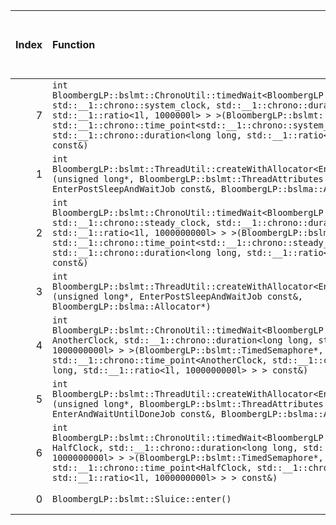 |   Index | Function                                                                                                                                                                                                                                                                                                                                                                            |   Difference in number of lines |   Function size difference in bytes | Disassembly                                                             |   Number of lines in assumed build | Number of bytes in assumed build   |   Number of lines in ignored build | Number of bytes in ignored build   |
|--------:|:------------------------------------------------------------------------------------------------------------------------------------------------------------------------------------------------------------------------------------------------------------------------------------------------------------------------------------------------------------------------------------|--------------------------------:|------------------------------------:|:------------------------------------------------------------------------|-----------------------------------:|:-----------------------------------|-----------------------------------:|:-----------------------------------|
|       7 | `int BloombergLP::bslmt::ChronoUtil::timedWait<BloombergLP::bslmt::TimedSemaphore, std::__1::chrono::system_clock, std::__1::chrono::duration<long long, std::__1::ratio<1l, 1000000l> > >(BloombergLP::bslmt::TimedSemaphore*, std::__1::chrono::time_point<std::__1::chrono::system_clock, std::__1::chrono::duration<long long, std::__1::ratio<1l, 1000000l> > > const&)`       |                             -10 |                                 -48 | [Assumed](7.assume.s.txt), [Ignored](7.none.s.txt), [Diff](7.diff.html) |                                400 | 4,220,416                          |                                448 | 4,220,544                          |
|       1 | `int BloombergLP::bslmt::ThreadUtil::createWithAllocator<EnterPostSleepAndWaitJob>(unsigned long*, BloombergLP::bslmt::ThreadAttributes const&, EnterPostSleepAndWaitJob const&, BloombergLP::bslma::Allocator*)`                                                                                                                                                                   |                              -6 |                                 -16 | [Assumed](1.assume.s.txt), [Ignored](1.none.s.txt), [Diff](1.diff.html) |                                336 | 4,219,136                          |                                352 | 4,219,168                          |
|       2 | `int BloombergLP::bslmt::ChronoUtil::timedWait<BloombergLP::bslmt::TimedSemaphore, std::__1::chrono::steady_clock, std::__1::chrono::duration<long long, std::__1::ratio<1l, 1000000000l> > >(BloombergLP::bslmt::TimedSemaphore*, std::__1::chrono::time_point<std::__1::chrono::steady_clock, std::__1::chrono::duration<long long, std::__1::ratio<1l, 1000000000l> > > const&)` |                              -7 |                                 -32 | [Assumed](2.assume.s.txt), [Ignored](2.none.s.txt), [Diff](2.diff.html) |                                400 | 4,219,856                          |                                432 | 4,219,952                          |
|       3 | `int BloombergLP::bslmt::ThreadUtil::createWithAllocator<EnterPostSleepAndWaitJob>(unsigned long*, EnterPostSleepAndWaitJob const&, BloombergLP::bslma::Allocator*)`                                                                                                                                                                                                                |                              -7 |                                 -32 | [Assumed](3.assume.s.txt), [Ignored](3.none.s.txt), [Diff](3.diff.html) |                                368 | 4,218,320                          |                                400 | 4,218,320                          |
|       4 | `int BloombergLP::bslmt::ChronoUtil::timedWait<BloombergLP::bslmt::TimedSemaphore, AnotherClock, std::__1::chrono::duration<long long, std::__1::ratio<1l, 1000000000l> > >(BloombergLP::bslmt::TimedSemaphore*, std::__1::chrono::time_point<AnotherClock, std::__1::chrono::duration<long long, std::__1::ratio<1l, 1000000000l> > > const&)`                                     |                              -8 |                                 -32 | [Assumed](4.assume.s.txt), [Ignored](4.none.s.txt), [Diff](4.diff.html) |                                224 | 4,220,976                          |                                256 | 4,221,152                          |
|       5 | `int BloombergLP::bslmt::ThreadUtil::createWithAllocator<EnterAndWaitUntilDoneJob>(unsigned long*, BloombergLP::bslmt::ThreadAttributes const&, EnterAndWaitUntilDoneJob const&, BloombergLP::bslma::Allocator*)`                                                                                                                                                                   |                              -8 |                                 -32 | [Assumed](5.assume.s.txt), [Ignored](5.none.s.txt), [Diff](5.diff.html) |                                336 | 4,217,680                          |                                368 | 4,217,648                          |
|       6 | `int BloombergLP::bslmt::ChronoUtil::timedWait<BloombergLP::bslmt::TimedSemaphore, HalfClock, std::__1::chrono::duration<long long, std::__1::ratio<1l, 1000000000l> > >(BloombergLP::bslmt::TimedSemaphore*, std::__1::chrono::time_point<HalfClock, std::__1::chrono::duration<long long, std::__1::ratio<1l, 1000000000l> > > const&)`                                           |                              -9 |                                 -48 | [Assumed](6.assume.s.txt), [Ignored](6.none.s.txt), [Diff](6.diff.html) |                                224 | 4,219,472                          |                                272 | 4,219,520                          |
|       0 | `BloombergLP::bslmt::Sluice::enter()`                                                                                                                                                                                                                                                                                                                                               |                               4 |                                  16 | [Assumed](0.assume.s.txt), [Ignored](0.none.s.txt), [Diff](0.diff.html) |                                160 | 4,221,872                          |                                144 | 4,222,080                          |